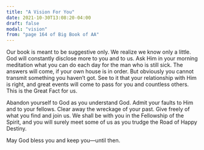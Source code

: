```yaml
---
title: "A Vision For You"
date: 2021-10-30T13:08:20-04:00
draft: false
modal: "vision"
from: "page 164 of Big Book of AA"
---
```

Our book is meant to be suggestive only. We realize we know only a little. God will constantly disclose more to you and to us. Ask Him in your morning meditation what you can do each day for the man who is still sick. The answers will come, if your own house is in order. But obviously you cannot transmit something you haven’t got. See to it that your relationship with Him is right, and great events will come to pass for you and countless others. This is the Great Fact for us.

Abandon yourself to God as you understand God. Admit your faults to Him and to your fellows. Clear away the wreckage of your past. Give freely of what you find and join us. We shall be with you in the Fellowship of the Spirit, and you will surely meet some of us as you trudge the Road of Happy Destiny. 

May God bless you and keep you—until then.
